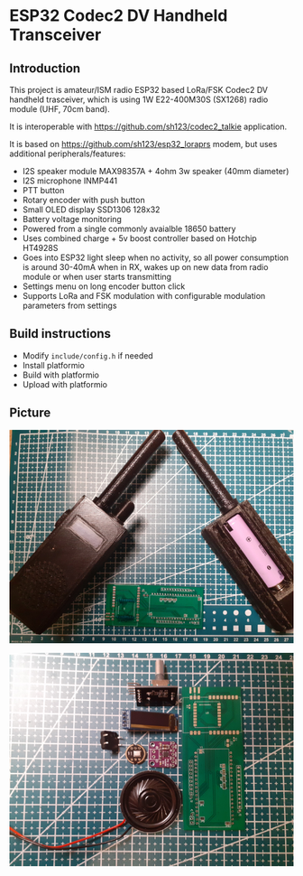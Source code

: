 # ESP32 Codec2 DV Handheld Transceiver

## Introduction
This project is amateur/ISM radio ESP32 based LoRa/FSK Codec2 DV handheld trasceiver, which is using 1W E22-400M30S (SX1268) radio module (UHF, 70cm band).

It is interoperable with https://github.com/sh123/codec2_talkie application.

It is based on https://github.com/sh123/esp32_loraprs modem, but uses additional peripherals/features:
- I2S speaker module MAX98357A + 4ohm 3w speaker (40mm diameter)
- I2S microphone INMP441
- PTT button
- Rotary encoder with push button
- Small OLED display SSD1306 128x32
- Battery voltage monitoring
- Powered from a single commonly avaialble 18650 battery
- Uses combined charge + 5v boost controller based on Hotchip HT4928S
- Goes into ESP32 light sleep when no activity, so all power consumption is around 30-40mA when in RX, wakes up on new data from radio module or when user starts transmitting
- Settings menu on long encoder button click
- Supports LoRa and FSK modulation with configurable modulation parameters from settings

## Build instructions
- Modify `include/config.h` if needed
- Install platformio
- Build with platformio
- Upload with platformio

## Picture
![Device](extras/images/device.png)

![Device](extras/images/peripherals.png)
